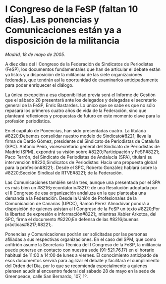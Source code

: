 # I Congreso de la FeSP (faltan 10 días). Las ponencias y Comunicaciones están ya a disposición de la militancia

*Madrid, 18 de mayo de 2005.*

A diez días del I Congreso de la Federación de Sindicatos de Periodistas (FeSP), los documentos fundamentales que han de articular el debate están ya listos y a disposición de la militancia de las siete organizaciones federadas, que tendrán así la oportunidad de examinarlos anticipadamente para poder enriquecer el diálogo.

La única excepción a esa disponibilidad previa será el Informe de Gestión que el sábado 28 presentará ante los delegados y delegadas el secretario general de la FeSP, Enric Bastardes. Lo único que se sabe es que no sólo repasará los primeros cuatro años de vida de la Federación, sino que planteará reflexiones y propuestas de futuro en este momento clave para la profesión periodística.

En el capítulo de Ponencias, han sido presentadas cuatro. La titulada #8220;Debemos consolidar nuestro modelo de Sindicato#8221; lleva la firma de Dardo Gómez, presidente del Sindicato de Periodistas de Cataluña (SPC). Antonio Peiró, vicesecretario general del Sindicato de Periodistas de Madrid (SPM), expondrá su visión sobre #8220;Participación y FeSP#8221;. Paco Terrón, del Sindicato de Periodistas de Andalucía (SPA), titulará su intervención #8220;Sindicatos de Periodistas: Hacia una propuesta global para la profesión#8221;. Desde el SPC, Roberto González hablará sobre la #8220;Sección Sindical de RTVE#8221; de la Federación.

Las Comunicaciones también serán tres, aunque una presentada por el SPA es más bien un #8216;recordatorio#8217; de una Resolución adoptada por el II Congreso de esa organización andaluza en la que planteaba una demanda a la Federación. Desde la Unión de Profesionales de la Comunicación de Canarias (UPCC), Ramón Pérez Almodóvar pondrá a disposición de quienes asistan al I Congreso de la FeSP un texto #8220;Por la libertad de expresión e información#8221;, mientras Xabier Arkotxa, del SPC, firma el documento #8220;En defensa de las #8216;buenas prácticas#8217;#8221;.

Ponencias y Comunicaciones podrán ser solicitadas por las personas afiliadas a sus respectivas organizaciones. En el caso del SPM, que como anfitrión asume la Secretaría Técnica del I Congreso de la FeSP, la militancia puede ponerse en contacto con nuestra sede (91-521.76.17) en el horario habitual de 11:00 a 14:00 de lunes a viernes. El conocimiento anticipado de esos documentos servirá para agilizar el debate y facilitará el cumplimiento del Orden del Día, por lo que se recomienda especialmente a quienes piensen acudir al encuentro federal del sábado 28 de mayo en la sede de Greenpeace, calle San Bernardo, 107, 1º.
